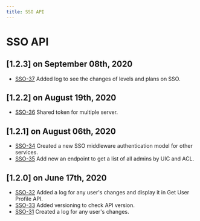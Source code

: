```yaml
---
title: SSO API
---
```


# SSO API
## [1.2.3] on September 08th, 2020
- [SSO-37](https://dyned.myjetbrains.com/youtrack/issue/SSO-37) Added log to see the changes of levels and plans on SSO.

## [1.2.2] on August 19th, 2020
- [SSO-36](https://dyned.myjetbrains.com/youtrack/issue/SSO-36) Shared token for multiple server.

## [1.2.1] on August 06th, 2020
- [SSO-34](https://dyned.myjetbrains.com/youtrack/issue/SSO-34) Created a new SSO middleware authentication model for other services.
- [SSO-35](https://dyned.myjetbrains.com/youtrack/issue/SSO-35) Add new an endpoint to get a list of all admins by UIC and ACL.

## [1.2.0] on June 17th, 2020
- [SSO-32](https://dyned.myjetbrains.com/youtrack/issue/sso-32) Added a log for any user's changes and display it in Get User Profile API. 
- [SSO-33](https://dyned.myjetbrains.com/youtrack/issue/sso-33) Added versioning to check API version.
- [SSO-31](https://dyned.myjetbrains.com/youtrack/issue/sso-31) Created a log for any user's changes.
